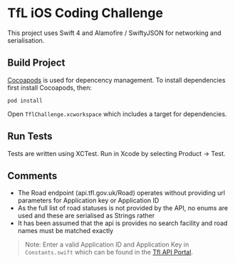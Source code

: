 # TfL iOS Coding Challenge

This project uses Swift 4 and Alamofire / SwiftyJSON for networking and serialisation.

## Build Project
[Cocoapods](https://cocoapods.org/) is used for depencency management. To install dependencies first install Cocoapods, then:
    
    pod install

Open `TflChallenge.xcworkspace` which includes a target for dependencies.
    
## Run Tests

Tests are written using XCTest. Run in Xcode by selecting Product -> Test. 

## Comments

* The Road endpoint (api.tfl.gov.uk/Road) operates without providing url parameters for Application key or Application ID
* As the full list of road statuses is not provided by the API, no enums are used and these are serialised as Strings rather
* It has been assumed that the api is provides no search facility and road names must be matched exactly


> Note: Enter a valid Application ID and Application Key in `Constants.swift` which can be found in the [Tfl API Portal](https://api-portal.tfl.gov.uk).




